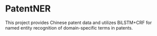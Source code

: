 # PatentNER
This project provides Chinese patent data and utilizes BiLSTM+CRF for named entity recognition of domain-specific terms in patents.
